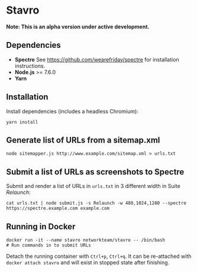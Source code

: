 # Stavro

**Note: This is an alpha version under active development.**

## Dependencies

* **Spectre** See https://github.com/wearefriday/spectre for installation instructions.
* **Node.js** >= 7.6.0
* **Yarn**

## Installation

Install dependencies (includes a headless Chromium):

    yarn install

## Generate list of URLs from a sitemap.xml

    node sitemapper.js http://www.example.com/sitemap.xml > urls.txt

## Submit a list of URLs as screenshots to Spectre

Submit and render a list of URLs in `urls.txt` in 3 different width in Suite _Relaunch_:

    cat urls.txt | node submit.js -s Relaunch -w 480,1024,1280 --spectre https://spectre.example.com example.com

## Running in Docker

    docker run -it --name stavro networkteam/stavro -- /bin/bash
    # Run commands in to submit URLs
    
Detach the running container with `Ctrl+p`, `Ctrl+q`. It can be re-attached with
`docker attach stavro` and will exist in stopped state after finishing.